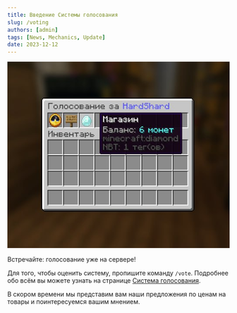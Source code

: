 ```yaml
---
title: Введение Системы голосования
slug: /voting
authors: [admin]
tags: [News, Mechanics, Update]
date: 2023-12-12
---
```


![Введение Системы голосования на HardShard](./img/sistema-golosovaniya-hardshard.jpg)

Встречайте: голосование уже на сервере!

<!-- truncate -->

Для того, чтобы оценить систему, пропишите команду `/vote`. Подробнее обо всём вы можете узнать на странице [Система голосования](/docs/voting).

В скором времени мы представим вам наши предложения по ценам на товары и поинтересуемся вашим мнением.